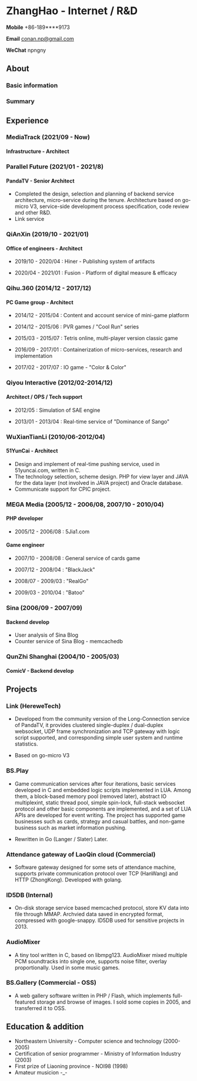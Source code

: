 # ZhangHao - Internet / R&D

**Mobile** +86-189****9173

**Email** [conan.np@gmail.com](mailto:conan.np@gmail.com)

**WeChat** npngny

## About

### Basic information

### Summary

## Experience

### MediaTrack (2021/09 - Now)

#### Infrastructure - Architect

### Parallel Future (2021/01 - 2021/8)

#### PandaTV - Senior Architect

- Completed the design, selection and planning of backend service architecture, micro-service during the tenure. Architecture based on go-micro V3, service-side development process specification, code review and other R&D.
- Link service

### QiAnXin (2019/10 - 2021/01)

#### Office of engineers - Architect

- 2019/10 - 2020/04 : Hiner - Publishing system of artifacts

- 2020/04 - 2021/01 : Fusion - Platform of digital measure & efficacy

### Qihu.360 (2014/12 - 2017/12)

#### PC Game group - Architect

- 2014/12 - 2015/04 : Content and account service of mini-game platform

- 2014/12 - 2015/06 : PVR games / "Cool Run" series

- 2015/03 - 2015/07 : Tetris online, multi-player version classic game

- 2016/09 - 2017/01 : Containerization of micro-services, research and implementation

- 2017/02 - 2017/07 : IO game - "Color & Color"

### Qiyou Interactive (2012/02-2014/12)

#### Architect / OPS / Tech support

- 2012/05 : Simulation of SAE engine

- 2013/01 - 2013/04 : Real-time service of "Dominance of Sango"

### WuXianTianLi (2010/06-2012/04)

#### 51YunCai - Architect

- Design and implement of real-time pushing service, used in 51yuncai.com, written in C.
- The technology selection, scheme design. PHP for view layer and JAVA for the data layer (not involved in JAVA project) and Oracle database.
- Communicate support for CPIC project.

### MEGA Media (2005/12 - 2006/08, 2007/10 - 2010/04)

#### PHP developer

- 2005/12 - 2006/08 : 5Jia1.com

#### Game engineer

- 2007/10 - 2008/08 : General service of cards game

- 2007/12 - 2008/04 : "BlackJack"

- 2008/07 - 2009/03 : "RealGo"

- 2009/03 - 2010/04 : "Batoo"

### Sina (2006/09 - 2007/09)

#### Backend develop

- User analysis of Sina Blog
- Counter service of Sina Blog - memcachedb

### QunZhi Shanghai (2004/10 - 2005/03)

#### ComicV - Backend develop

## Projects

### Link (HereweTech)

- Developed from the community version of the Long-Connection service of PandaTV, it provides clustered single-duplex / dual-duplex websocket, UDP frame synchronization and TCP gateway with logic script supported, and corresponding simple user system and runtime statistics.

- Based on go-micro V3

### BS.Play

- Game communication services after four iterations, basic services developed in C and embedded logic scripts implemented in LUA. Among them, a block-based memory pool (removed later), abstract IO multiplexint, static thread pool, simple spin-lock, full-stack websocket protocol and other basic components are implemented, and a set of LUA APIs are developed for event writing. The project has supported game businesses such as cards, strategy and casual battles, and non-game business such as market information pushing.

- Rewritten in Go (Langer / Slater) Later.

### Attendance gateway of LaoQin cloud (Commercial)

- Software gateway designed for some sets of attendance machine, supports private communication protocol over TCP (HanWang) and HTTP (ZhongKong). Developed with golang.

### ID5DB (Internal)

- On-disk storage service based memcached protocol, store KV data into file through MMAP. Archvied data saved in encrypted format, compressed with google-snappy. ID5DB used for sensitive projects in 2013.

### AudioMixer

- A tiny tool written in C, based on libmpg123. AudioMixer mixed multiple PCM soundtracks into single one, supports noise filter, overlay proportionally. Used in some music games.

### BS.Gallery (Commercial - OSS)

- A web gallery software written in PHP / Flash, which implements full-featured storage and browse of images. I sold some copies in 2005, and transferred it to OSS.

## Education & addition

- Northeastern University - Computer science and technology (2000-2005)
- Certification of senior programmer - Ministry of Information Industry (2003)
- First prize of Liaoning province - NOI98 (1998)
- Amateur musicion -_-
